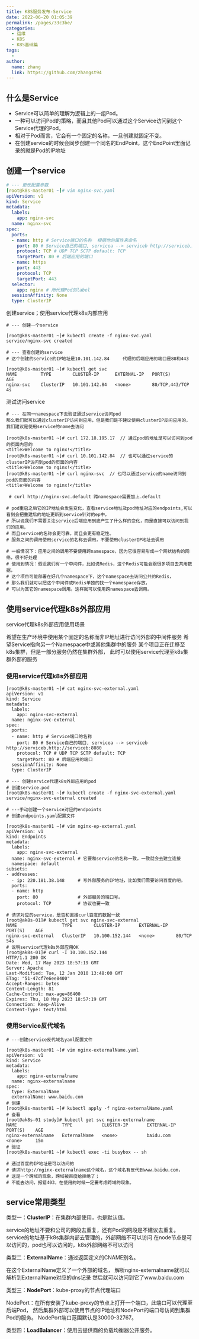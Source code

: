 ```yaml
---
title: K8S服务发布-Service
date: 2022-06-20 01:05:39
permalink: /pages/33c3be/
categories:
  - 运维
  - K8S
  - K8S基础篇
tags:
  - 
author: 
  name: zhang
  link: https://github.com/zhangst94
---
```

## 什么是Service

- Service可以简单的理解为逻辑上的一组Pod。
- 一种可以访问Pod的策略，而且其他Pod可以通过这个Service访问到这个Service代理的Pod。
- 相对于Pod而言，它会有一个固定的名称，一旦创建就固定不变。
- 在创建service的时候会同步创建一个同名的EndPoint，这个EndPoint里面记录的就是Pod的IP地址

## 创建一个service


```yaml
# --- 更改配置参数
[root@k8s-master01 ~]# vim nginx-svc.yaml
apiVersion: v1
kind: Service
metadata:
  labels:
    app: nginx-svc
  name: nginx-svc
spec:
  ports:
  - name: http # Service端口的名称  根据他的属性来命名
    port: 80 # Service自己的端口, servicea --> serviceb http://serviceb,http://serviceb:8080 
    protocol: TCP # UDP TCP SCTP default: TCP
    targetPort: 80 # 后端应用的端口
  - name: https
    port: 443
    protocol: TCP
    targetPort: 443
  selector:
    app: nginx # 所代理Pod的label
  sessionAffinity: None
  type: ClusterIP 
```

创建service；使用service代理k8s内部应用

```shell
# --- 创建一个service
 
[root@k8s-master01 ~]# kubectl create -f nginx-svc.yaml 
service/nginx-svc created

# --- 查看创建的service
# 这个创建的service的IP地址是10.101.142.84     代理的后端应用的端口是80和443
 
[root@k8s-master01 ~]# kubectl get svc
NAME         TYPE        CLUSTER-IP      EXTERNAL-IP   PORT(S)          AGE
nginx-svc    ClusterIP   10.101.142.84   <none>        80/TCP,443/TCP   4s
```

测试访问service

```shell
# --- 在同一namespace下去验证通过service访问pod
那么我们就可以通过clusterIP访问到应用，但是我们是不建议使用clusterIP反问应用的，
我们建议是使用service的name去访问
 
[root@k8s-master01 ~]# curl 172.18.195.17  // 通过pod的地址是可以访问到pod的页面内容的
<title>Welcome to nginx!</title> 
[root@k8s-master01 ~]# curl 10.101.142.84  // 也可以通过service的clusterIP访问到pod的页面的内容
<title>Welcome to nginx!</title>
[root@k8s-master01 ~]# curl nginx-svc  // 也可以通过service的name访问到pod的页面的内容
<title>Welcome to nginx!</title>

 # curl http://nginx-svc.default 跨namespace需要加上.default
```

```shell
# pod重启之后它的IP地址会发生变化，查看service地址及pod地址对应的endpoints,可以看到会把重建后的地址更新到service针对的ep中。
# 所以说我们不需要关注service后端应用到底产生了什么样的变化，而是直接可以访问到我们的应用，
# 而且service的名称会更可靠，而且会更有稳定性。
# 服务之间的调用使用service的名称去调用，不要使用clusterIP地址去调用

# 一般情况下：应用之间的调用不要使用跨namespace，因为它很容易形成一个网状结构的网络，很不好处理
# 使用到情况：假设我们有一个中间件，比如说Redis，这个Redis可能会跟很多项目去共用数据，
# 这个项目可能部署在好几个namespace下，这个namespace去访问公共的Redis，
# 那么我们就可以把这个中间件或Redis单独的找一个namespace存放，
# 可以为其它的namespace调用。这样就可以使用跨namespace去调用。
```

## 使用service代理k8s外部应用      

service代理k8s外部应用使用场景

希望在生产环境中使用某个固定的名称而非IP地址进行访问外部的中间件服务
希望Service指向另一个Namespace中或其他集群中的服务
某个项目正在迁移至k8s集群，但是一部分服务仍然在集群外部，
此时可以使用service代理至k8s集群外部的服务

### 使用service代理k8s外部应用       

```shell
[root@k8s-master01 ~]# cat nginx-svc-external.yaml 
apiVersion: v1
kind: Service
metadata:
  labels:
    app: nginx-svc-external
  name: nginx-svc-external
spec:
  ports:
  - name: http # Service端口的名称
    port: 80 # Service自己的端口, servicea --> serviceb http://serviceb,http://serviceb:8080 
    protocol: TCP # UDP TCP SCTP default: TCP
    targetPort: 80 # 后端应用的端口
  sessionAffinity: None
  type: ClusterIP
  
# --- 创建service代理k8s外部应用的pod
# 创建service.pod
[root@k8s-master01 ~]# kubectl create -f nginx-svc-external.yaml 
service/nginx-svc-external created

# ---手动创建一个service对应的endpoints
# 创建endpoints.yaml配置文件
 
[root@k8s-master01 ~]# vim nginx-ep-external.yaml
apiVersion: v1
kind: Endpoints
metadata:
  labels:
    app: nginx-svc-external
  name: nginx-svc-external # 它要和service的名称一致，一致就会去建立连接
  namespace: default
subsets:
- addresses:
  - ip: 220.181.38.148     # 写外部服务的IP地址，比如我们需要访问百度的吧。
  ports:
  - name: http
    port: 80               # 外部服务的端口号。
    protocol: TCP          # 协议也要一致
  
# 请求对应的service，是否和直接curl百度的数据一致
[root@ak8s-01]# kubectl get svc nginx-svc-external
NAME                 TYPE        CLUSTER-IP       EXTERNAL-IP   PORT(S)    AGE
nginx-svc-external   ClusterIP   10.100.152.144   <none>        80/TCP     54s
# 说明service代理k8s外部应用OK
[root@ak8s-01]# curl -I 10.100.152.144
HTTP/1.1 200 OK
Date: Wed, 17 May 2023 18:57:19 GMT
Server: Apache
Last-Modified: Tue, 12 Jan 2010 13:48:00 GMT
ETag: "51-47cf7e6ee8400"
Accept-Ranges: bytes
Content-Length: 81
Cache-Control: max-age=86400
Expires: Thu, 18 May 2023 18:57:19 GMT
Connection: Keep-Alive
Content-Type: text/html

```

### 使用Service反代域名

```shell
# ---创建service反代域名yaml配置文件
 
[root@k8s-master01 ~]# vim nginx-externalName.yaml 
apiVersion: v1
kind: Service
metadata:
  labels:
    app: nginx-externalname
  name: nginx-externalname
spec:
  type: ExternalName
  externalName: www.baidu.com
# 创建
[root@k8s-master01 ~]# kubectl apply -f nginx-externalName.yaml 
# 查看
[root@ak8s-01 study]# kubectl get svc nginx-externalname
NAME                 TYPE           CLUSTER-IP       EXTERNAL-IP   PORT(S)    AGE
nginx-externalname   ExternalName   <none>           baidu.com     <none>     15m
# 验证
[root@k8s-master01 ~]# kubectl exec -ti busybox -- sh

# 通过百度的IP地址是可以访问的
# 请求http://nginx-externalname这个域名，这个域名有反代到www.baidu.com，
# 这是一个跨域的现象，跨域被百度给拒绝了；
# 不能去访问，报错403，在使用的时候一定要考虑跨域的现象。

```



## service常用类型

类型一：**ClusterIP**：在集群内部使用，也是默认值。 

service的地址不要和公司的网段去重复，还有Pod的网段是不建议去重复。
service的地址基于k8s集群内部去管理的，外部网络不可以访问
在node节点是可以访问的，pod也可以访问的，k8s外部网络不可以访问

类型二：**ExternalName**：通过返回定义的CNAME别名。      

在这个ExternalName定义了一个外部的域名，
解析nginx-externalname就可以解析到ExternalName对应的dns记录
然后就可以访问到它了www.baidu.com

类型三：**NodePort**：kube-proxy的节点代理端口      

NodePort：在所有安装了kube-proxy的节点上打开一个端口，此端口可以代理至后端Pod，
然后集群外部可以使用节点的IP地址和NodePort的端口号访问到集群Pod的服务。
NodePort端口范围默认是30000-32767。

类型四：**LoadBalancer**：使用云提供商的负载均衡器公开服务。   

